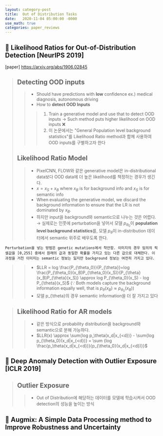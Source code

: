 ```yaml
---
layout: category-post
title:  Out of Distribution Tasks
date:   2020-11-04 05:00:00 -0000
use_math: true
categories: paper_reviews
---
```

## :blue_book: Likelihood Ratios for Out-of-Distribution Detection [NeurIPS 2019]
[paper] <https://arxiv.org/abs/1906.02845>
> ## Detecting OOD inputs
> > - Should have predictions with **low** confidence ex.) medical diagnosis, autonomous driving
> > - How to **detect OOD Inputs**
>>> 1. Train a generative model and use that to detect OOD inputs -> Such method puts higher likelihood on OOD inputs  :x:
>>> 2. 이 논문에서는 "General Population level background statistics"를 Likelihood Ratio method과 함께 사용하여 OOD inputs를 구별하고자 한다
>## Likelihood Ratio Model
>> - PixelCNN, FLOW와 같은 generative model은 in-distributional data보다 OOD data에 더 높은 likelihood를 책정하는 경우가 생긴다. 
>> - $x = x_S + x_B$ where $x_B$ is for background info and $x_S$ is for semantic info
>> - When evaluating the generative model, we discard the background information to ensure that the LR is not dominated by $x_B$.
>> - 하지만 input을 background와 semantic으로 나누는 것은 어렵다. $\rightarrow$ 실제로는 인풋에 perturbation을 넣어서 모델 $p_{\theta_0}$이 **population level background statistics**를,   모델 $p_{\theta}$이 in-distribution 데이터에서 semantic 위주로 배우도록 한다.
	
	Perturbation을 넣는 방법은 genetic mutations에서 착안함. 이미지의 경우 임의의 픽셀값을 [0,255] 중에서 원래의 값과 동일한 확률을 가지고 있는 다른 값으로 대체한다. 이 과정을 거친 이미지는 semantic 정보는 잃지만 background 정보는 여전히 가지고 있다.
>> - $LLR = log \frac{P_{\theta_0}}{P_{\theta}}=log \frac{P_{\theta_0}(x_B)P_{\theta_0}(x_S)}{P_{\theta}(x_B)P_{\theta}(x_S)} 
>> \approx log P_{\theta_0}(x_S) - log P_{\theta}(x_S)$ 
>> ($\because$ Both models capture the background information equally well, that is $p_θ (x_B ) ≈ p_{θ_0} (x_B )$)
>> - 모델 p_{\theta}의 경우 semantic information을 더 잘 가지고 있다

> ## Likelihood Ratio for AR models
>> - 같은 방식으로 probability distribution을 background와 semantic으로 분해 가능하다.
>> - $LLR(x) \approx \sum{log p_\theta(x_d|x_{<d})} - \sum{log p_{\theta_0}(x_d|x_{<d})} = \sum {log \frac{p_\theta(x_d|x_{<d})}{p_{\theta_0}(x_d|x_{<d})}}$


## :green_book: Deep Anomaly Detection with Outlier Exposure [ICLR 2019]
> ## Outlier Exposure
> > - Out of Distribution에 해당하는 데이터를 모델에 학습시켜서 OOD detection의 성능을 높이는 방식
> > 


## :closed_book: Augmix: A Simple Data Processing method to Improve Robustness and Uncertainty
